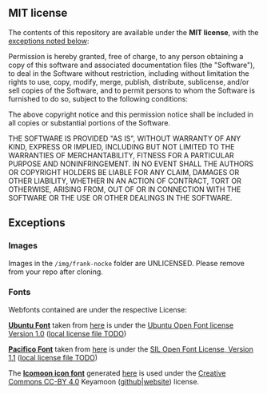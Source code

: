 ## MIT license

The contents of this repository are available under the **MIT license**, with the [exceptions noted below](#exceptions):

Permission is hereby granted, free of charge, to any person obtaining a copy of this software and associated documentation files (the "Software"), to deal in the Software without restriction, including without limitation the rights to use, copy, modify, merge, publish, distribute, sublicense, and/or sell copies of the Software, and to permit persons to whom the Software is furnished to do so, subject to the following conditions:

The above copyright notice and this permission notice shall be included in all copies or substantial portions of the Software.

THE SOFTWARE IS PROVIDED "AS IS", WITHOUT WARRANTY OF ANY KIND, EXPRESS OR IMPLIED, INCLUDING BUT NOT LIMITED TO THE WARRANTIES OF MERCHANTABILITY, FITNESS FOR A PARTICULAR PURPOSE AND NONINFRINGEMENT. IN NO EVENT SHALL THE AUTHORS OR COPYRIGHT HOLDERS BE LIABLE FOR ANY CLAIM, DAMAGES OR OTHER LIABILITY, WHETHER IN AN ACTION OF CONTRACT, TORT OR OTHERWISE, ARISING FROM, OUT OF OR IN CONNECTION WITH THE SOFTWARE OR THE USE OR OTHER DEALINGS IN THE SOFTWARE.

## Exceptions

### Images

Images in the `/img/frank-nocke` folder are UNLICENSED. Please remove from your repo after cloning.

### Fonts

Webfonts contained are under the respective License:

[**Ubuntu Font**](css/font/ubuntu/) taken from [here](https://design.ubuntu.com/font/) is under the [Ubuntu Open Font license Version 1.0](https://www.ubuntu.com/legal/terms-and-policies/font-licence) ([local license file TODO](css/fonts/ubuntu/LICENSE.txt))

[**Pacifico Font**](css/font/pacifico/) taken from [here](https://fonts.google.com/specimen/Pacifico) is under the [SIL Open Font License, Version 1.1](http://scripts.sil.org/cms/scripts/page.php?site_id=nrsi&id=OFL_web) ([local license file TODO](css/fonts/pacifico/LICENSE.txt))

The [**Icomoon icon font**](css/font/icomoon/) generated [here](https://icomoon.io/app) is used under the [Creative Commons CC-BY 4.0](http://creativecommons.org/licenses/by/4.0/) Keyamoon ([github](https://github.com/Keyamoon/IcoMoon-Free)|[website](http://keyamoon.com/)) license.
